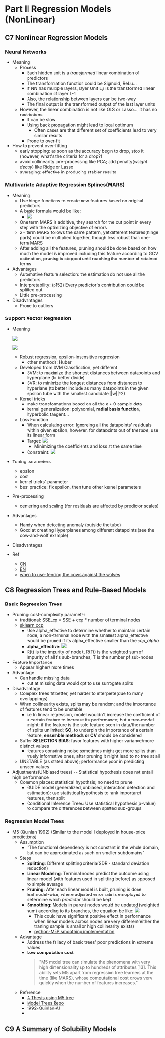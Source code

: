 # Part II Regression Models (NonLinear)

## C7 Nonlinear Regression Models
### Neural Networks
- Meaning
  - Process
    - Each hidden unit is a *transformed* linear combination of predictors
    - The transformation function could be Sigmoid, ReLu...
    - If NN has multiple layers, layer Unit L,i is the transformed linear combination of layer L-1
    - Also, the relationship between layers can be two-way
    - The final output is the transformed output of the last layer units
  - However, the linear combination is not like OLS or Lasso..., it has no restrictions
    - It can be slow
    - Using back propagation might lead to local optimum
      - Often cases are that different set of coefficients lead to very similar results
    - Prone to over-fit
- How to prevent over-fitting
  - early stopping: as soon as the accuracy begin to drop, stop it (however, what's the criteria for a drop?)
  - avoid collinearity: pre-processing like PCA; add penalty(*weight decay*) like Ridge or Lasso
  - averaging: effective in producing stabler results

### Multivariate Adaptive Regression Splines(MARS)
- Meaning
  - Use hinge functions to create new features based on original predictors
  - A basic formula would be like:
    - ![](https://latex.codecogs.com/svg.image?\widehat{y_i}&space;=&space;\beta&space;_0&space;&plus;&space;\beta&space;_1(h(X-a))&space;&plus;&space;\beta&space;_2(h(a-X)))
  - One term MARS is additive, they search for the cut point in every step with the optimizing objective of errors
  - 2+ term MARS follows the same pattern, yet different features(hinge parts) could be multiplied together, though less robust than one-term MARS
  - After adding all the features, pruning should be done based on how much the model is improved including this feature according to GCV estimation, pruning is stopped until reaching the number of retained terms
- Advantages
  - Automative feature selection: the estimation do not use all the predictors
  - Interpretability: (p152) Every predictor's contribution could be splitted out
  - Little pre-processing
- Disadvantages
  - Prone to outliers

### Support Vector Regression
- Meaning

  ![](https://latex.codecogs.com/svg.image?f(\textbf{u})&space;=&space;\beta_0&space;&plus;&space;\sum_{i=1}^{n}\alpha_iK(\textbf{x}_i,&space;\textbf{u}))
  
  ![](https://latex.codecogs.com/svg.image?K(\textbf{x}_i,&space;\textbf{u})&space;=&space;\sum_{j=i}^{P}x_{ij}u_j&space;=&space;{\textbf{x}_i}'\textbf{u})
  - Robust regression, epsilon-insensitive regression
    - other methods: Huber
  - Developed from SVM Classfication, yet different
    - SVM: to maximize the shortest distances between datapoints and hyperplane (to better divide)
    - SVR: to minimize the longest distances from distances to hyperlane (to better include as many datapoints in the given epsilon tube with the smallest candidate ||w||^2)
  - Kernel tricks
    - make transformations based on all the a > 0 sample data 
    - kernal generalization: polynomial, **radial basis function**, hyperbolic tangent...
  - Loss Function
    - When calculating error: Ignoreing all the datapoints' residuals within given epsilon, however, for datapoints out of *the tube*, use its linear form
    - Target: ![](https://latex.codecogs.com/svg.image?min(\frac{1}{2}||w||^2&space;&plus;&space;C\sum_{i=1}^{n}|\xi&space;_i|))
      - Minimizing the coefficients and loss at the same time
    - Constraint: ![](https://latex.codecogs.com/svg.image?|y&space;-&space;\widehat{y}|&space;\leq&space;&space;\epsilon&space;&plus;&space;|\xi&space;_i|)
- Tuning parameters
  - epsilon
  - cost
  - kernel tricks' parameter
  - best practice: fix epsilon, then tune other kernel parameters
- Pre-processing
  - centering and scaling (for residuals are affected by predictor scales)
- Advantages
  - Handy when detecting anomaly (outside the tube)
  - Good at creating Hyperplanes among different datapoints (see the cow-and-wolf example)
- Disadvantages
- Ref
  - [CN](https://blog.csdn.net/weixin_41940690/article/details/106639347?spm=1001.2101.3001.6650.1&utm_medium=distribute.pc_relevant.none-task-blog-2%7Edefault%7ECTRLIST%7ERate-1-106639347-blog-124145254.pc_relevant_aa&depth_1-utm_source=distribute.pc_relevant.none-task-blog-2%7Edefault%7ECTRLIST%7ERate-1-106639347-blog-124145254.pc_relevant_aa&utm_relevant_index=2)
  - [EN](https://towardsdatascience.com/an-introduction-to-support-vector-regression-svr-a3ebc1672c2)
  - [when to use-fencing the cows against the wolves](http://www.pybloggers.com/2017/01/why-use-svm/)


## C8 Regression Trees and Rule-Based Models
### Basic Regression Trees
- Pruning: cost-complexity parameter
  - traditional: SSE_cp = SSE + ccp * number of terminal nodes
  -  [sklearn ccp](https://scikit-learn.org/stable/modules/tree.html#minimal-cost-complexity-pruning)
      -  Use alpha_effective to determine whether to maintain certain node, a non-terminal node with the smallest alpha_effective would be pruned if its alpha_effective smaller than the *ccp_alpha*
        - **alpha_effective**: ![](https://latex.codecogs.com/svg.image?\alpha_{eff}(t)=\frac{R(t)-R(T_t)}{|T|-1})
        - R(t) is the impurity of node t, R(Tt) is the weighted sum of impurity of all t's sub-branches, T is the number pf sub-nodes
- Feature Importance
  - Appear higher/ more times
- Advantage
  - Can handle missing data
    - cut at missing data would opt to use surrogate splits
- Disadvantage
  - Complex trees fit better, yet harder to interprete(due to many overlappings)
  - When collinearity exists, splits may be random; and the importance of features tend to be unstable
    - i.e In linear regression, model wouldn't increase the coefficient of a certain feature to increase its performance; but a tree-model might: if the feature is the sole feature seen in data/the number of splits unlimited; **SO**, to underpin the importance of a certain feature, **ensemble methods or CV** should be considered
  - Suffer **SELECTION BIAS**: favor features with higher variance/more distinct values
    - features containing noise sometimes might get more spilts than truely informative ones, after pruning it might lead to no tree at all
  - UNSTABLE (as stated above); performance poor in predicting unseen values
- Adjustments(UNbiased trees) -- Statistical hypothesis does not entail high performance
  - Common places: statistical hypothsis; no need to prune
    - GUIDE model (generalized, unbiased, interaction detection and estimation): use statistical hypothesis to rank importanct features, then split
    - Conditional Inference Trees: Use statistical hypothesis(p-value) to compare the differences between splitted sub-groups

### Regression Model Trees
- M5 (Quinlan 1992) (Similar to the model I deployed in house-price predictions) 
  - Assumption
    - "The functional dependency is not constant in the whole domain, but can be approximated as such on smaller subdomains"
  - Steps
    - **Splitting**: Different splitting criteria(SDR - standard deviation reduction)
    - **Linear Modeling**: Terminal nodes predict the outcome using linear model (with features used in splitting before) as opposed to simple average
    - **Pruning**: After each linear model is built, pruning is done leafmodel-wise, where adjusted error rate is emoployed to determine which *predictor* should be kept 
    - **Smoothing**: Models in parent nodes would be updated (weighted sum) according to its branches, the equation be like:
      ![](https://latex.codecogs.com/svg.image?PV(s)&space;=&space;\frac{n_i\times&space;Si&space;&plus;&space;c\times&space;PV(S)}{n_i&space;&plus;&space;c})
      - This could have significant positive effect in performance when linear models across nodes are very different(either the traning sample is small or high collinearity exists)
      - [python-M5P smoothing implementation](https://github.com/smarie/python-m5p/blob/main/src/m5py/main.py#L414)
  - Advantage
    - Address the fallacy of basic trees' poor predictions in extreme values
    - **Low computation cost**
      > "M5 model tree can simulate the phenomena with very high dimensionality up to hundreds of attributes [13]. This ability sets M5 apart from regression tree learners at the time (like MARS), whose computational cost grows very quickly when the number of features increases."
  - Reference
    - [A Thesis using M5 tree](https://www.un-ihe.org/sites/default/files/solomatinexuem5-model-trees-nn-huai-riverasce-j-hydrolengr2004.pdf)
    - [Model Trees Repo](https://github.com/ankonzoid/LearningX/tree/master/advanced_ML/model_tree)
    - [1992-Quinlan-AI](https://sci2s.ugr.es/keel/pdf/algorithm/congreso/1992-Quinlan-AI.pdf)
    - 
## C9 A Summary of Solubility Models
